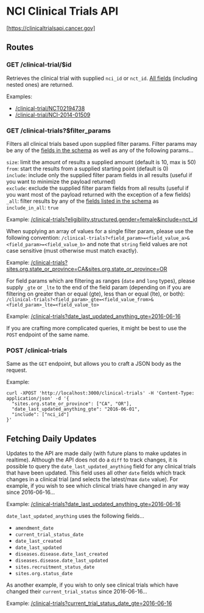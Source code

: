 # NCI Clinical Trials API
[https://clinicaltrialsapi.cancer.gov]

## Routes

### GET /clinical-trial/$id
Retrieves the clinical trial with supplied `nci_id` or `nct_id`. [All fields](/clinical-trial.json) (including nested ones) are returned.

Examples:
* [/clinical-trial/NCT02194738](/clinical-trial/NCT02194738)
* [/clinical-trial/NCI-2014-01509](/clinical-trial/NCI-2014-01509)

### GET /clinical-trials?$filter_params
Filters all clinical trials based upon supplied filter params. Filter params may be any of the [fields in the schema](/clinical-trial.json) as well as any of the following params...

`size`: limit the amount of results a supplied amount (default is 10, max is 50)  
`from`: start the results from a supplied starting point (default is 0)  
`include`: include only the supplied filter param fields in all results (useful if you want to minimize the payload returned)  
`exclude`: exclude the supplied filter param fields from all results (useful if you want most of the payload returned with the exception of a few fields)  
`_all`: filter results by any of the [fields listed in the schema](/clinical-trial.json) as `include_in_all`: `true`

Example: [/clinical-trials?eligibility.structured.gender=female&include=nct_id](/clinical-trials?eligibility.structured.gender=female&include=nct_id)

When supplying an array of values for a single filter param, please use the following convention: `/clinical-trials?<field_param>=<field_value_a>&<field_param>=<field_value_b>` and note that `string` field values are not case sensitive (must otherwise must match exactly).

Example: [/clinical-trials?sites.org.state_or_province=CA&sites.org.state_or_province=OR](/clinical-trials?sites.org.state_or_province=CA&sites.org.state_or_province=OR)

For field params which are filtering as ranges (`date` and `long` types), please supply `_gte` or `_lte` to the end of the field param (depending on if you are filtering on greater than or equal (gte), less than or equal (lte), or both): `/clinical-trials?<field_param>_gte=<field_value_from>&<field_param>_lte=<field_value_to>`

Example: [/clinical-trials?date_last_updated_anything_gte=2016-06-16](/clinical-trials?date_last_updated_anything_gte=2016-06-16)

If you are crafting more complicated queries, it might be best to use the `POST` endpoint of the same name.

### POST /clinical-trials
Same as the `GET` endpoint, but allows you to craft a JSON body as the request.

Example:

```
curl -XPOST 'http://localhost:3000/clinical-trials' -H 'Content-Type: application/json' -d '{
  "sites.org.state_or_province": ["CA", "OR"],
  "date_last_updated_anything_gte": "2016-06-01",
  "include": ["nci_id"]
}'
```

## Fetching Daily Updates

Updates to the API are made daily (with future plans to make updates in realtime). Although the API does not do a `diff` to track changes, it is possible to query the `date_last_updated_anything` field for any clinical trials that have been updated. This field uses all other `date` fields which track changes in a clinical trial (and selects the latest/max `date` value). For example, if you wish to see which clinical trials have changed in any way since 2016-06-16...

Example: [/clinical-trials?date_last_updated_anything_gte=2016-06-16](/clinical-trials?date_last_updated_anything_gte=2016-06-16)

`date_last_updated_anything` uses the following fields...
* `amendment_date`
* `current_trial_status_date`
* `date_last_created`
* `date_last_updated`
* `diseases.disease.date_last_created`
* `diseases.disease.date_last_updated`
* `sites.recruitment_status_date`
* `sites.org.status_date`

As another example, if you wish to only see clinical trials which have changed their `current_trial_status` since 2016-06-16...

Example: [/clinical-trials?current_trial_status_date_gte=2016-06-16](/clinical-trials?current_trial_status_date_gte=2016-06-16)
